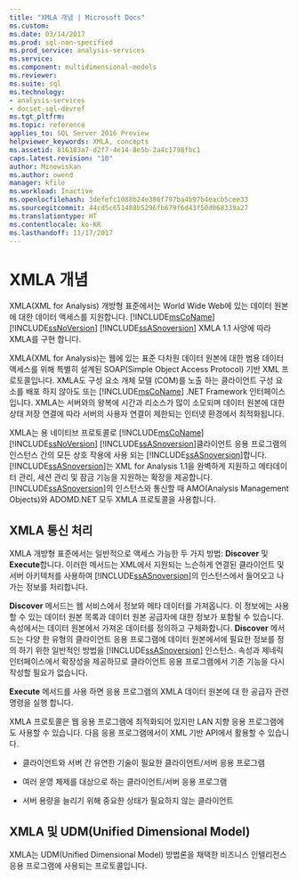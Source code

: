 ```yaml
---
title: "XMLA 개념 | Microsoft Docs"
ms.custom: 
ms.date: 03/14/2017
ms.prod: sql-non-specified
ms.prod_service: analysis-services
ms.service: 
ms.component: multidimensional-models
ms.reviewer: 
ms.suite: sql
ms.technology:
- analysis-services
- docset-sql-devref
ms.tgt_pltfrm: 
ms.topic: reference
applies_to: SQL Server 2016 Preview
helpviewer_keywords: XMLA, concepts
ms.assetid: 816183a7-d2f7-4e14-8e5b-2a4c1798fbc1
caps.latest.revision: "10"
author: Minewiskan
ms.author: owend
manager: kfile
ms.workload: Inactive
ms.openlocfilehash: 3defefc1088b24e386f797ba4b97b4eacb5cee33
ms.sourcegitcommit: 44cd5c651488b5296fb679f6d43f50d068339a27
ms.translationtype: HT
ms.contentlocale: ko-KR
ms.lasthandoff: 11/17/2017
---
```

# <a name="xmla-concepts"></a>XMLA 개념
  XMLA(XML for Analysis) 개방형 표준에서는 World Wide Web에 있는 데이터 원본에 대한 데이터 액세스를 지원합니다. [!INCLUDE[msCoName](../../../includes/msconame-md.md)][!INCLUDE[ssNoVersion](../../../includes/ssnoversion-md.md)] [!INCLUDE[ssASnoversion](../../../includes/ssasnoversion-md.md)] XMLA 1.1 사양에 따라 XMLA를 구현 합니다.  
  
 XMLA(XML for Analysis)는 웹에 있는 표준 다차원 데이터 원본에 대한 범용 데이터 액세스를 위해 특별히 설계된 SOAP(Simple Object Access Protocol) 기반 XML 프로토콜입니다. XMLA도 구성 요소 개체 모델 (COM)를 노출 하는 클라이언트 구성 요소를 배포 하지 않아도 또는 [!INCLUDE[msCoName](../../../includes/msconame-md.md)] .NET Framework 인터페이스입니다. XMLA는 서버와의 왕복에 시간과 리소스가 많이 소모되며 데이터 원본에 대한 상태 저장 연결에 따라 서버의 사용자 연결이 제한되는 인터넷 환경에서 최적화됩니다.  
  
 XMLA는 용 네이티브 프로토콜로 [!INCLUDE[msCoName](../../../includes/msconame-md.md)] [!INCLUDE[ssNoVersion](../../../includes/ssnoversion-md.md)] [!INCLUDE[ssASnoversion](../../../includes/ssasnoversion-md.md)]클라이언트 응용 프로그램의 인스턴스 간의 모든 상호 작용에 사용 되는 [!INCLUDE[ssASnoversion](../../../includes/ssasnoversion-md.md)]합니다. [!INCLUDE[ssASnoversion](../../../includes/ssasnoversion-md.md)]는 XML for Analysis 1.1을 완벽하게 지원하고 메타데이터 관리, 세션 관리 및 잠금 기능을 지원하는 확장을 제공합니다. [!INCLUDE[ssASnoversion](../../../includes/ssasnoversion-md.md)]의 인스턴스와 통신할 때 AMO(Analysis Management Objects)와 ADOMD.NET 모두 XMLA 프로토콜을 사용합니다.  
  
## <a name="handling-xmla-communications"></a>XMLA 통신 처리  
 XMLA 개방형 표준에서는 일반적으로 액세스 가능한 두 가지 방법: **Discover** 및 **Execute**합니다. 이러한 메서드는 XML에서 지원되는 느슨하게 연결된 클라이언트 및 서버 아키텍처를 사용하여 [!INCLUDE[ssASnoversion](../../../includes/ssasnoversion-md.md)]의 인스턴스에서 들어오고 나가는 정보를 처리합니다.  
  
 **Discover** 메서드는 웹 서비스에서 정보와 메타 데이터를 가져옵니다. 이 정보에는 사용할 수 있는 데이터 원본 목록과 데이터 원본 공급자에 대한 정보가 포함될 수 있습니다. 속성에서는 데이터 원본에서 가져온 데이터를 정의하고 구체화합니다. **Discover** 메서드는 다양 한 유형의 클라이언트 응용 프로그램에 데이터 원본에서에 필요한 정보를 정의 하기 위한 일반적인 방법을 [!INCLUDE[ssASnoversion](../../../includes/ssasnoversion-md.md)] 인스턴스. 속성과 제네릭 인터페이스에서 확장성을 제공하므로 클라이언트 응용 프로그램에서 기존 기능을 다시 작성할 필요가 없습니다.  
  
 **Execute** 메서드를 사용 하면 응용 프로그램의 XMLA 데이터 원본에 대 한 공급자 관련 명령을 실행 합니다.  
  
 XMLA 프로토콜은 웹 응용 프로그램에 최적화되어 있지만 LAN 지향 응용 프로그램에도 사용할 수 있습니다. 다음 응용 프로그램에서이 XML 기반 API에서 활용할 수 있습니다.  
  
-   클라이언트와 서버 간 유연한 기술이 필요한 클라이언트/서버 응용 프로그램  
  
-   여러 운영 체제를 대상으로 하는 클라이언트/서버 응용 프로그램  
  
-   서버 용량을 늘리기 위해 중요한 상태가 필요하지 않는 클라이언트  
  
## <a name="xmla-and-the-unified-dimensional-model"></a>XMLA 및 UDM(Unified Dimensional Model)  
 XMLA는 UDM(Unified Dimensional Model) 방법론을 채택한 비즈니스 인텔리전스 응용 프로그램에 사용되는 프로토콜입니다.  
  
  
